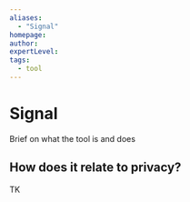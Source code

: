 ```yaml
---
aliases:
  - "Signal"
homepage: 
author: 
expertLevel: 
tags:
  - tool
---
```

# Signal

Brief on what the tool is and does 

## How does it relate to privacy?

TK 

